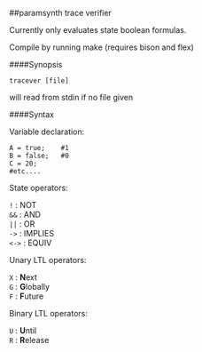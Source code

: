 ##paramsynth trace verifier

Currently only evaluates state boolean formulas.

Compile by running make (requires bison and flex)

####Synopsis

`tracever [file]`

will read from stdin if no file given

####Syntax

Variable declaration:

```
A = true;    #1
B = false;   #0
C = 20;
#etc.... 
```

State operators:

`!`	: NOT    
`&&`	: AND    
`||`    : OR     
`->`    : IMPLIES       
`<->`   : EQUIV      

Unary LTL operators:

`X`     : **N**ext   
`G`     : **G**lobally    
`F`     : **F**uture    


Binary LTL operators:

`U`     : **U**ntil     
`R`     : **R**elease     
